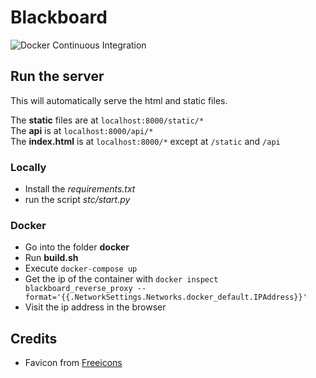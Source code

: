 # Blackboard

![Docker Continuous Integration](https://github.com/HuiiBuh/blackboard/workflows/Docker%20Continuous%20Integration/badge.svg)

## Run the server

This will automatically serve the html and static files.

The **static** files are at `localhost:8000/static/*`  
The **api** is at `localhost:8000/api/*`  
The **index.html** is at `localhost:8000/*` except at `/static` and `/api`

### Locally

- Install the _requirements.txt_
- run the script _stc/start.py_

### Docker

+ Go into the folder **docker**  
+ Run **build.sh**
+ Execute `docker-compose up`
+ Get the ip of the container with `docker inspect blackboard_reverse_proxy --format='{{.NetworkSettings.Networks.docker_default.IPAddress}}'`
+ Visit the ip address in the browser

## Credits

- Favicon from [Freeicons](https://freeicons.io/essential-web-4/blackboard-data-summary-annual-report-icon-40372)
